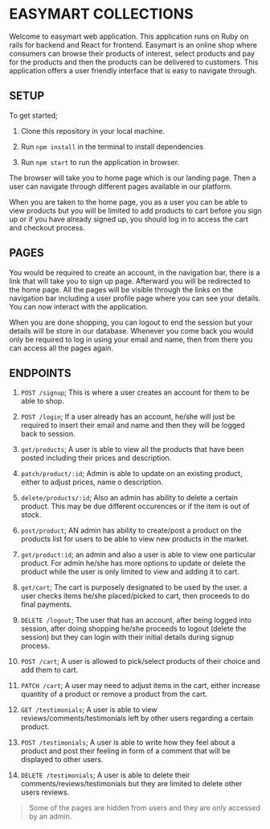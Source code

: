 # EASYMART COLLECTIONS

Welcome to easymart web application. This application runs on Ruby on rails for backend and React for frontend. 
Easymart is an online shop where consumers can browse their products of interest, select products and pay for the products and then the products can be delivered to customers.
This application offers a user friendly interface that is easy to navigate through. 

## SETUP

To get started;
1. Clone this repository in your local machine.

2. Run `npm install` in the terminal to install dependencies

3. Run `npm start` to run the application in browser. 

The browser will take you to home page which is our landing page. Then a user can navigate through different pages available in our platform.

When you are  taken to the home page, you as a user you can be able to view products but you will be 
limited to add products to cart before you sign up or if you have already signed up, you should log in 
to access the cart and checkout process. 

## PAGES
You would be required to create an account, in the navigation bar, there is a link that will take you to 
sign up page.  Afterward you will be redirected to the home page. All the pages will be visible through 
the links on the navigation bar including a user profile page where you can see your details. You can 
now interact with the application.

When you are done shopping, you can logout to end the session but your details will be store in our 
database. Whenever you come back you would only be required to log in using your email and name, then from there you can access all the pages again.

## ENDPOINTS
1. `POST /signup`; This is where a user creates an account for them to be able to shop.

2. `POST /login`; If a user already has an account, he/she will just be required to insert their email 
and name and then they will be logged back to session.

3. `get/products`; A user is able to view all the products that have been posted including their prices and description.

4. `patch/product/:id`; Admin is able to update on an existing product, either to adjust prices, name o description.

5. `delete/products/:id`; Also an admin has ability to delete a certain product. This may be due different occurences or if the item is out of stock.

6. `post/product`; AN admin has ability to create/post a product on the products list for users to be able to view new products in the market.

7. `get/product:id`; an admin and also a user is able to view one particular product. For admin he/she has more options to update or delete the product while the user is only limited to view and adding it to cart.

8. `get/cart`; The cart is purposely designated to be used by the user. a user checks items he/she placed/picked to cart, then proceeds to do final payments.

9. `DELETE /logout`; The user that has an account, after being logged into session, after doing shopping he/she proceeds to logout (delete the session) but they can login with their initial details during signup process.

10. `POST /cart`; A user is allowed to pick/select products of their choice and add them to cart.

11. `PATCH /cart`; A user may need to adjust items in the cart, either increase quantity of a product or remove a product from the cart.

12. `GET /testimonials`; A user is able to view reviews/comments/testimonials left by other users regarding a certain product.

13. `POST /testimonials`; A user is able to write how they feel about a product and post their feeling in form of a comment that will be displayed to other users.

14. `DELETE /testimonials`; A user is able to delete their comments/reviews/testimonials but they are limited to delete other users reviews.

> Some of the pages are hidden from users and they are only accessed by an admin.

